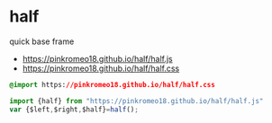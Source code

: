 # half
quick base frame
- https://pinkromeo18.github.io/half/half.js
- https://pinkromeo18.github.io/half/half.css
```css
@import https://pinkromeo18.github.io/half/half.css
```

```js
import {half} from "https://pinkromeo18.github.io/half/half.js"
var {$left,$right,$half}=half();
```

